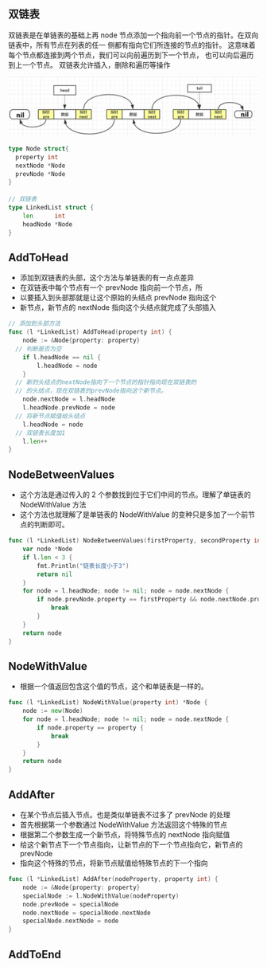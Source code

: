 ## 双链表

双链表是在单链表的基础上再 node 节点添加一个指向前一个节点的指针。在双向链表中，所有节点在列表的任一
侧都有指向它们所连接的节点的指针。 这意味着每个节点都连接到两个节点，我们可以向前遍历到下一个节点，
也可以向后遍历到上一个节点。 双链表允许插入，删除和遍历等操作

![](/image/linkedlist/05.png)

```GO
type Node struct{
  property int
  nextNode *Node
  prevNode *Node
}

// 双链表
type LinkedList struct {
	len      int
	headNode *Node
}
```

## AddToHead

- 添加到双链表的头部，这个方法与单链表的有一点点差异
- 在双链表中每个节点有一个 prevNode 指向前一个节点，所
- 以要插入到头部那就是让这个原始的头结点 prevNode 指向这个
- 新节点，新节点的 nextNode 指向这个头结点就完成了头部插入

```go
// 添加到头部方法
func (l *LinkedList) AddToHead(property int) {
	node := &Node{property: property}
  // 判断是否为空
	if l.headNode == nil {
		l.headNode = node
	}
  // 新的头结点的nextNode指向下一个节点的指针指向现在双链表的
  // 的头结点，现在双链表的prevNode指向这个新节点。
	node.nextNode = l.headNode
	l.headNode.prevNode = node
  // 将新节点赋值给头结点
	l.headNode = node
  // 双链表长度加1
	l.len++
}
```

## NodeBetweenValues

- 这个方法是通过传入的 2 个参数找到位于它们中间的节点。理解了单链表的 NodeWithValue 方法
- 这个方法也就理解了是单链表的 NodeWithValue 的变种只是多加了一个前节点的判断即可。

```go
func (l *LinkedList) NodeBetweenValues(firstProperty, secondProperty int) *Node {
	var node *Node
	if l.len < 3 {
		fmt.Println("链表长度小于3")
		return nil
	}
	for node = l.headNode; node != nil; node = node.nextNode {
		if node.prevNode.property == firstProperty && node.nextNode.property == secondProperty {
			break
		}
	}
	return node
}
```

## NodeWithValue

- 根据一个值返回包含这个值的节点，这个和单链表是一样的。

```GO
func (l *LinkedList) NodeWithValue(property int) *Node {
	node := new(Node)
	for node = l.headNode; node != nil; node = node.nextNode {
		if node.property == property {
			break
		}
	}
	return node
}
```

## AddAfter

- 在某个节点后插入节点。也是类似单链表不过多了 prevNode 的处理
- 首先根据第一个参数通过 NodeWithValue 方法返回这个特殊的节点
- 根据第二个参数生成一个新节点，将特殊节点的 nextNode 指向赋值
- 给这个新节点下一个节点指向，让新节点的下一个节点指向它，新节点的 prevNode
- 指向这个特殊的节点，将新节点赋值给特殊节点的下一个指向

```GO
func (l *LinkedList) AddAfter(nodeProperty, property int) {
	node := &Node{property: property}
	specialNode := l.NodeWithValue(nodeProperty)
	node.prevNode = specialNode
	node.nextNode = specialNode.nextNode
	specialNode.nextNode = node
}
```

## AddToEnd
